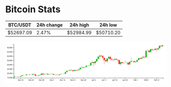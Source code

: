 # Bitcoin Stats

BTC/USDT|24h change|24h high|24h low|
|---|---|---|---|
|$52697.09|2.47%|$52984.99|$50710.20|

<img src="./chart.svg">
